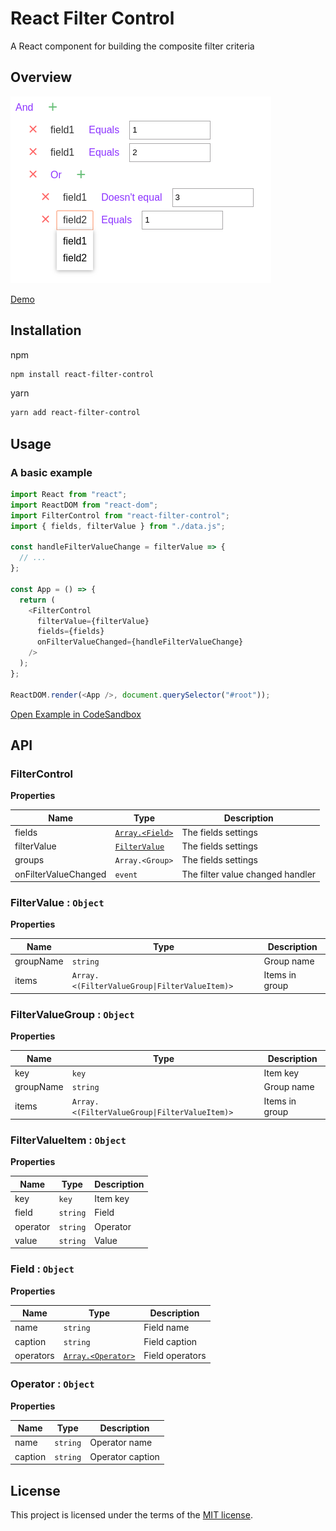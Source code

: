 # React Filter Control
A React component for building the composite filter criteria

## Overview
![Filter Control](./static/filter-control.png)

[Demo](https://codesandbox.io/s/4xk994jovw)

## Installation
npm
```sh
npm install react-filter-control
```
yarn
```sh
yarn add react-filter-control
```

## Usage
### A basic example

```js
import React from "react";
import ReactDOM from "react-dom";
import FilterControl from "react-filter-control";
import { fields, filterValue } from "./data.js";

const handleFilterValueChange = filterValue => {
  // ...
};

const App = () => {
  return (
    <FilterControl
      filterValue={filterValue}
      fields={fields}
      onFilterValueChanged={handleFilterValueChange}
    />
  );
};

ReactDOM.render(<App />, document.querySelector("#root"));
```

[Open Example in CodeSandbox](https://codesandbox.io/s/mqnmlypmkp)

## API

<a name="FilterControl"></a>
### FilterControl
**Properties**

| Name | Type | Description |
| --- | --- | --- |
| fields | [<code>Array.&lt;Field&gt;</code>](#Field) | The fields settings |
| filterValue | [<code>FilterValue</code>](#FilterValue) | The fields settings |
| groups | <code>Array.&lt;Group&gt;</code> | The fields settings |
| onFilterValueChanged | <code>event</code> | The filter value changed handler |

<a name="FilterValue"></a>

### FilterValue : <code>Object</code>
**Properties**

| Name | Type | Description |
| --- | --- | --- |
| groupName | <code>string</code> | Group name |
| items | <code>Array.&lt;(FilterValueGroup\|FilterValueItem)&gt;</code> | Items in group |

<a name="FilterValueGroup"></a>

### FilterValueGroup : <code>Object</code>
**Properties**

| Name | Type | Description |
| --- | --- | --- |
| key | <code>key</code> | Item key |
| groupName | <code>string</code> | Group name |
| items | <code>Array.&lt;(FilterValueGroup\|FilterValueItem)&gt;</code> | Items in group |

<a name="FilterValueItem"></a>

### FilterValueItem : <code>Object</code>
**Properties**

| Name | Type | Description |
| --- | --- | --- |
| key | <code>key</code> | Item key |
| field | <code>string</code> | Field |
| operator | <code>string</code> | Operator |
| value | <code>string</code> | Value |

<a name="Field"></a>

### Field : <code>Object</code>
**Properties**

| Name | Type | Description |
| --- | --- | --- |
| name | <code>string</code> | Field name |
| caption | <code>string</code> | Field caption |
| operators | [<code>Array.&lt;Operator&gt;</code>](#Operator) | Field operators |

<a name="Operator"></a>

### Operator : <code>Object</code>
**Properties**

| Name | Type | Description |
| --- | --- | --- |
| name | <code>string</code> | Operator name |
| caption | <code>string</code> | Operator caption |

## License
This project is licensed under the terms of the [MIT license](/LICENSE).